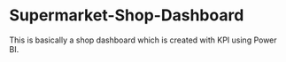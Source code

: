 # Supermarket-Shop-Dashboard
This is basically a shop dashboard which is created with KPI using Power BI. 
